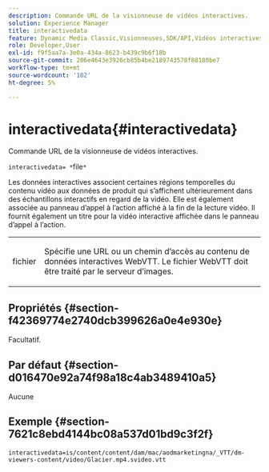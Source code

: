 ```yaml
---
description: Commande URL de la visionneuse de vidéos interactives.
solution: Experience Manager
title: interactivedata
feature: Dynamic Media Classic,Visionneuses,SDK/API,Vidéos interactives
role: Developer,User
exl-id: f9f5aa7a-3e0a-434a-8623-b439c9b6f18b
source-git-commit: 206e4643e3926cb85b4be2189743578f88180be7
workflow-type: tm+mt
source-wordcount: '102'
ht-degree: 5%

---
```


# interactivedata{#interactivedata}

Commande URL de la visionneuse de vidéos interactives.

`interactivedata= *`file`*`

Les données interactives associent certaines régions temporelles du contenu vidéo aux données de produit qui s’affichent ultérieurement dans des échantillons interactifs en regard de la vidéo. Elle est également associée au panneau d’appel à l’action affiché à la fin de la lecture vidéo. Il fournit également un titre pour la vidéo interactive affichée dans le panneau d’appel à l’action.

<table id="table_C616483932C2482CA9794DDD7313FD7C"> 
 <tbody> 
  <tr> 
   <td colname="col1"> <p> <span class="codeph"> <span class="varname"> fichier</span> </span> </p> </td> 
   <td colname="col2"> <p> Spécifie une URL ou un chemin d’accès au contenu de données interactives WebVTT. Le fichier WebVTT doit être traité par le serveur d’images. </p> </td> 
  </tr> 
 </tbody> 
</table>

## Propriétés {#section-f42369774e2740dcb399626a0e4e930e}

Facultatif.

## Par défaut {#section-d016470e92a74f98a18c4ab3489410a5}

Aucune

## Exemple {#section-7621c8ebd4144bc08a537d01bd9c3f2f}

```
interactivedata=is/content/content/dam/mac/aodmarketingna/_VTT/dm-viewers-content/video/Glacier.mp4.svideo.vtt
```
